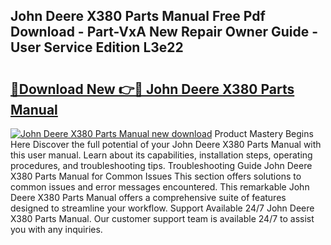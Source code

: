 ## John Deere X380 Parts Manual Free Pdf Download - Part-VxA New Repair Owner Guide - User Service Edition L3e22

# <h2><a href="http://bc94537.oget.top/?id=John+Deere+X380+Parts+Manual">🔗Download New 👉🔴 John Deere X380 Parts Manual</a></h2>

[![John Deere X380 Parts Manual new download](https://i.imgur.com/5g1atiW.png)](http://bc94537.oget.top/?id=John+Deere+X380+Parts+Manual)
Product Mastery Begins Here Discover the full potential of your John Deere X380 Parts Manual with this user manual. Learn about its capabilities, installation steps, operating procedures, and troubleshooting tips. Troubleshooting Guide John Deere X380 Parts Manual for Common Issues This section offers solutions to common issues and error messages encountered. This remarkable John Deere X380 Parts Manual offers a comprehensive suite of features designed to streamline your workflow. Support Available 24/7 John Deere X380 Parts Manual. Our customer support team is available 24/7 to assist you with any inquiries.

